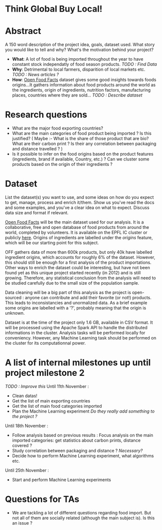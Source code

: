 # Think Global Buy Local!  

# Abstract
A 150 word description of the project idea, goals, dataset used. What story you would like to tell and why? What's the motivation behind your project?

- **What**: A lot of food is being imported throughout the year to have constant stock independatly of food season products. *TODO : Find Data*
- **Why**: Detrimental to local farmers, disparition of local markets etc. *TODO : News articles ?*
- **How**: [Open Food Facts](https://world.openfoodfacts.org/) dataset gives some good insights towards foods origins...It gathers information about food products around the world as the ingredients, origin of ingredients, nutrition factors, manufacturing places, countries where they are sold... *TODO : Describe dataset*

# Research questions
- What are the major food exporting countries?
- What are the main categories of food product being imported ? Is this justified?
( Maybe :- What is the share of those product that are bio? What are their carbon print ? Is their any correlation between packaging and distance travelled ?  )
- Is it possible to infer on the food origins based on the product features (ingredients, brand if available, Country, etc.) ? Can we cluster some products based on the origin of their ingredients ?

# Dataset
List the dataset(s) you want to use, and some ideas on how do you expect to get, manage, process and enrich it/them. Show us you've read the docs and some examples, and you've a clear idea on what to expect. Discuss data size and format if relevant.  

[Open Food Facts](https://world.openfoodfacts.org/) will be the main dataset used for our analysis. It is a collaborative, free and open database of food products from around the world, completed by volunteers. It is available on the EPFL IC cluster or publicly [here](https://world.openfoodfacts.org/data). Origins of ingredients are labelled under the *origins* feature, which will be our starting point for this subject.

OFF gathers data of more than 600k products, but only 40k have labelled ingredient origins, which accounts for roughly 6% of the dataset. However, this should still be enough for a first analysis of the product importations. Other ways to enrich the dataset could be interesting, but have not been found yet as this unique project started recently (in 2012) and is still growing. Therefore, any statistical conclusion from the analysis will need to be studied carefully due to the small size of the population sample.

Data cleaning will be a big part of this analysis as the project is open-sourced : anyone can contribute and add their favorite (or not!) products. This leads to inconsistancies and unormalized data. As a brief example some origins are labelled with a '?', probably meaning that the origin is unknown.

Dataset is at the time of the project only 1.6 GB, available in CSV format. It will be processed using the Apache Spark API to handle the distributed informations in the cluster. Analysis tasks will be performed locally for conveniency. However, any Machine Learning task should be performed on the cluster for its computationnal power.

# A list of internal milestones up until project milestone 2
*TODO : Improve this*
Until 11th November :
- Clean datas!
- Get the list of main exporting countries
- Get the list of main food categories imported
- Plan the Machine Learning experiment *Do they really add something to the project ?*

Until 18th November : 
- Follow analysis based on previous results : Focus analysis on the main imported categories: get statistics about carbon prints, distance covered ?
- Study correlation between packaging and distance ? *Necessary?*
- Decide how to perform Machine Learning experiment, what algorithms etc.

Until 25th November :
- Start and perform Machine Learning experiments

# Questions for TAs
- We are tackling a lot of different questions regarding food import. But not all of them are socially related (although the main subject is). Is this an issue ?  
